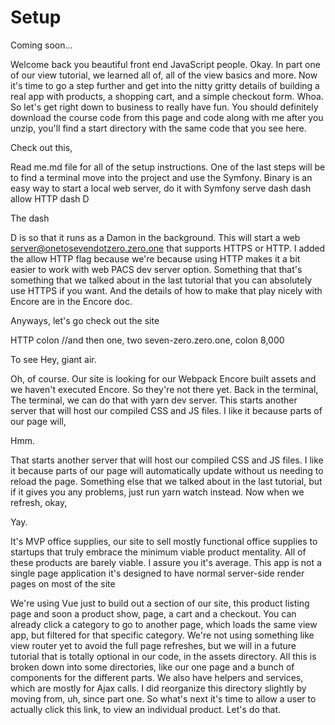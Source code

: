# Setup

Coming soon...

Welcome back you beautiful front end JavaScript people. Okay. In part one of our view
tutorial, we learned all of, all of the view basics and more. Now it's time to go a
step further and get into the nitty gritty details of building a real app with
products, a shopping cart, and a simple checkout form. Whoa. So let's get right down
to business to really have fun. You should definitely download the course code from
this page and code along with me after you unzip, you'll find a start directory with
the same code that you see here.

Check out this,

Read me.md file for all of the setup instructions. One of the last steps will be to
find a terminal move into the project and use the Symfony. Binary is an easy way to
start a local web server, do it with Symfony serve dash dash allow HTTP dash D

The dash

D is so that it runs as a Damon in the background. This will start a web
server@onetosevendotzero.zero.one that supports HTTPS or HTTP. I added the allow HTTP
flag because we're because using HTTP makes it a bit easier to work with web PACS dev
server option. Something that that's something that we talked about in the last
tutorial that you can absolutely use HTTPS if you want. And the details of how to
make that play nicely with Encore are in the Encore doc.

Anyways, let's go check out the site

HTTP colon //and then one, two seven-zero.zero.one, colon 8,000

To see Hey, giant air.

Oh, of course. Our site is looking for our Webpack Encore built assets and we haven't
executed Encore. So they're not there yet. Back in the terminal, The terminal, we can
do that with yarn dev server. This starts another server that will host our compiled
CSS and JS files. I like it because parts of our page will,

Hmm.

That starts another server that will host our compiled CSS and JS files. I like it
because parts of our page will automatically update without us needing to reload the
page. Something else that we talked about in the last tutorial, but if it gives you
any problems, just run yarn watch instead. Now when we refresh, okay,

Yay.

It's MVP office supplies, our site to sell mostly functional office supplies to
startups that truly embrace the minimum viable product mentality. All of these
products are barely viable. I assure you it's average. This app is not a single page
application it's designed to have normal server-side render pages on most of the site

We're using Vue just to build out a section of our site, this product listing page
and soon a product show, page, a cart and a checkout. You can already click a
category to go to another page, which loads the same view app, but filtered for that
specific category. We're not using something like view router yet to avoid the full
page refreshes, but we will in a future tutorial that is totally optional in our
code, in the assets directory. All this is broken down into some directories, like
our one page and a bunch of components for the different parts. We also have helpers
and services, which are mostly for Ajax calls. I did reorganize this directory
slightly by moving from, uh, since part one. So what's next it's time to allow a user
to actually click this link, to view an individual product. Let's do that.

